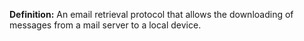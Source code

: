 **Definition:**
 An email retrieval protocol that allows the downloading of messages from a mail server to a local device.